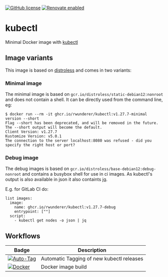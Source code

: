 [![GitHub license](https://img.shields.io/github/license/rwunderer/kubectl.svg)](https://github.com/rwunderer/kubectl/blob/main/LICENSE)
<a href="https://renovatebot.com"><img alt="Renovate enabled" src="https://img.shields.io/badge/renovate-enabled-brightgreen.svg?style=flat-square"></a>

# kubectl
Minimal Docker image with [kubectl](https://github.com/kubernetes/kubectl)

## Image variants

This image is based on [distroless](https://github.com/GoogleContainerTools/distroless) and comes in two variants:

### Minimal image

The minimal image is based on `gcr.io/distroless/static-debian12:nonroot` and does not contain a shell. It can be directly used from the command line, eg:

```
$ docker run --rm -it ghcr.io/rwunderer/kubectl:v1.27.7-minimal version --short
Flag --short has been deprecated, and will be removed in the future. The --short output will become the default.
Client Version: v1.27.7
Kustomize Version: v5.0.1
The connection to the server localhost:8080 was refused - did you specify the right host or port?
```

### Debug image

The debug images is based on `gcr.io/distroless/base-debian12:debug-nonroot` and contains a busybox shell for use in ci images.
As kubectl's output is also available in json it also containts [jq](https://github.com/jqlang/jq).

E.g. for GitLab CI do:

```
list images:
  image:
    name: ghcr.io/rwunderer/kubectl:v1.27.7-debug
    entrypoint: [""]
  script:
    - kubectl get nodes -o json | jq
```

## Workflows

| Badge      | Description
|------------|---------
|[![Auto-Tag](https://github.com/rwunderer/kubectl/actions/workflows/renovate-create-tag.yml/badge.svg)](https://github.com/rwunderer/kubectl/actions/workflows/renovate-create-tag.yml) | Automatic Tagging of new kubectl releases
|[![Docker](https://github.com/rwunderer/kubectl/actions/workflows/docker-publish.yml/badge.svg)](https://github.com/rwunderer/kubectl/actions/workflows/docker-publish.yml) | Docker image build
